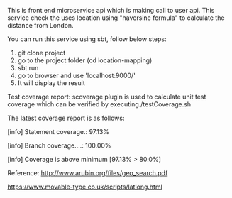 This is front end microservice api which is making call to user api.
This service check the uses location using "haversine formula" to calculate the distance from London.

You can run this service using sbt, follow below steps:
1. git clone project
2. go to the project folder (cd location-mapping)
3. sbt run
4. go to browser and use 'localhost:9000/'
5. It will display the result

Test coverage report:
scoverage plugin is used to calculate unit test coverage which can be verified by executing./testCoverage.sh

The latest coverage report is as follows:

[info] Statement coverage.: 97.13%

[info] Branch coverage....: 100.00%

[info] Coverage is above minimum [97.13% > 80.0%]


Reference:
http://www.arubin.org/files/geo_search.pdf

https://www.movable-type.co.uk/scripts/latlong.html
